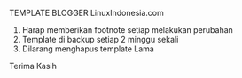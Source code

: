 TEMPLATE BLOGGER LinuxIndonesia.com
1. Harap memberikan footnote setiap melakukan perubahan
2. Template di backup setiap 2 minggu sekali
3. Dilarang menghapus template Lama

Terima Kasih
